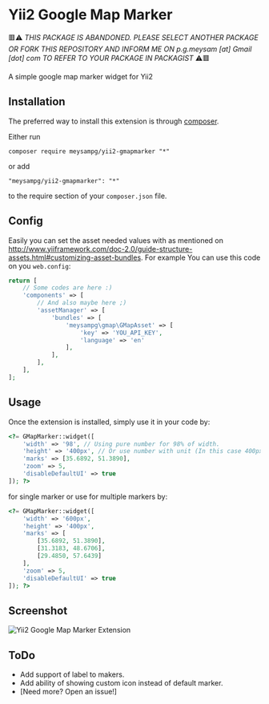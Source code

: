 Yii2 Google Map Marker
======================
🟥⚠️ _THIS PACKAGE IS ABANDONED. PLEASE SELECT ANOTHER PACKAGE OR FORK THIS REPOSITORY AND INFORM ME ON p.g.meysam [at] Gmail [dot] com TO REFER TO YOUR PACKAGE IN PACKAGIST_ ⚠️🟥

A simple google map marker widget for Yii2

Installation
------------

The preferred way to install this extension is through [composer](http://getcomposer.org/download/).

Either run

```
composer require meysampg/yii2-gmapmarker "*"
```

or add

```
"meysampg/yii2-gmapmarker": "*"
```

to the require section of your `composer.json` file.

Config
------

Easily you can set the asset needed values with as mentioned on http://www.yiiframework.com/doc-2.0/guide-structure-assets.html#customizing-asset-bundles. 
For example You can use this code on you `web.config`:
```php
return [
    // Some codes are here :)
   	'components' => [
   		// And also maybe here ;)
     	'assetManager' => [
     		'bundles' => [
     			'meysampg\gmap\GMapAsset' => [
     				'key' => 'YOU_API_KEY',
     				'language' => 'en'
     			],
     		],
  		],
    ],
];
```

Usage
-----

Once the extension is installed, simply use it in your code by:
```php
<?= GMapMarker::widget([
	'width' => '98', // Using pure number for 98% of width.
	'height' => '400px', // Or use number with unit (In this case 400px for height).
    'marks' => [35.6892, 51.3890],
    'zoom' => 5,
    'disableDefaultUI' => true
]); ?>
```
for single marker or use for multiple markers by:

```php
<?= GMapMarker::widget([
	'width' => '600px',
	'height' => '400px',
    'marks' => [
        [35.6892, 51.3890],
        [31.3183, 48.6706],
        [29.4850, 57.6439]
    ],
    'zoom' => 5,
    'disableDefaultUI' => true
]); ?>
```

Screenshot
----------
![Yii2 Google Map Marker Extension](https://cloud.githubusercontent.com/assets/1416085/16899844/fe3355c8-4c26-11e6-89c6-0f98294b6973.png)

ToDo
----
* Add support of label to makers.
* Add ability of showing custom icon instead of default marker.
* [Need more? Open an issue!]
